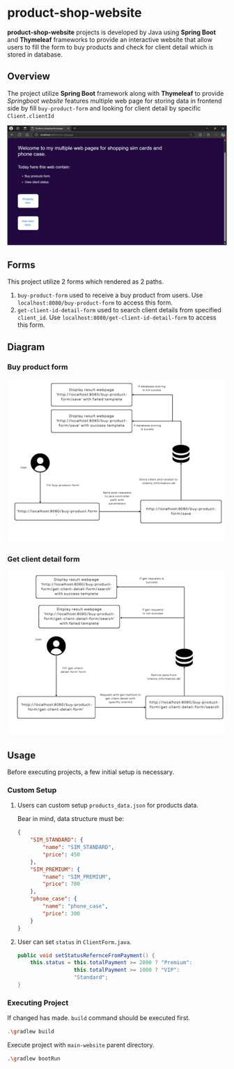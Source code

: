 # product-shop-website
**product-shop-website** projects is developed by Java using **Spring Boot** and **Thymeleaf** frameworks to provide an interactive website that allow users to fill the form to buy products and check for client detail which is stored in database.

## Overview
The project utilize **Spring Boot** framework along with **Thymeleaf** to provide *Springboot website* features multiple web page for storing data in frontend side by fill `buy-product-form` and looking for client detail by specific `Client.clientId`

![](./public/img/home-page.png)

## Forms
This project utilize 2 forms which rendered as 2 paths.

1. `buy-product-form` used to receive a buy product from users. Use `localhost:8080/buy-product-form` to access this form.
2. `get-client-id-detail-form` used to search client details from specified `client_id`. Use `localhost:8080/get-client-id-detail-form` to access this form.

## Diagram
### Buy product form
![](./public/img/client-buy-product-form-overview.png)

### Get client detail form
![](./public/img/get_client_details_overview.png)

## Usage 
Before executing projects, a few initial setup is necessary.

### Custom Setup 
1. Users can custom setup `products_data.json` for products data. 

    Bear in mind, data structure must be:
    ```JSON
    {
        "SIM_STANDARD": {
            "name": "SIM_STANDARD",
            "price": 450
        },
        "SIM_PREMIUM": {
            "name": "SIM_PREMIUM",
            "price": 700
        },
        "phone_case": {
            "name": "phone_case",
            "price": 300
        }
    }
    ```

2. User can set `status` in `ClientForm.java`.
    ```Java
    public void setStatusRefernceFromPayment() {
        this.status = this.totalPayment >= 2000 ? "Premium": 
                      this.totalPayment >= 1000 ? "VIP":
                      "Standard";
    }
    ```

### Executing Project
If changed has made. `build` command should be executed first. 
```Bash
.\gradlew build
```

Execute project with `main-website` parent directory.
```Bash
.\gradlew bootRun
```